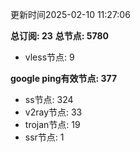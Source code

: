 更新时间2025-02-10 11:27:06

**总订阅: 23**
**总节点: 5780**
- vless节点: 9

**google ping有效节点: 377**
- ss节点: 324
- v2ray节点: 33
- trojan节点: 19
- ssr节点: 1
